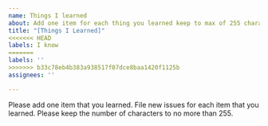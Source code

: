 ```yaml
---
name: Things I learned
about: Add one item for each thing you learned keep to max of 255 characters
title: "[Things I Learned]"
<<<<<<< HEAD
labels: I know
=======
labels: ''
>>>>>>> b33c78eb4b383a938517f07dce8baa1420f1125b
assignees: ''

---
```


Please add one item that you learned.  File new issues for each item that you learned.  Please keep the number of characters to no more than 255.

